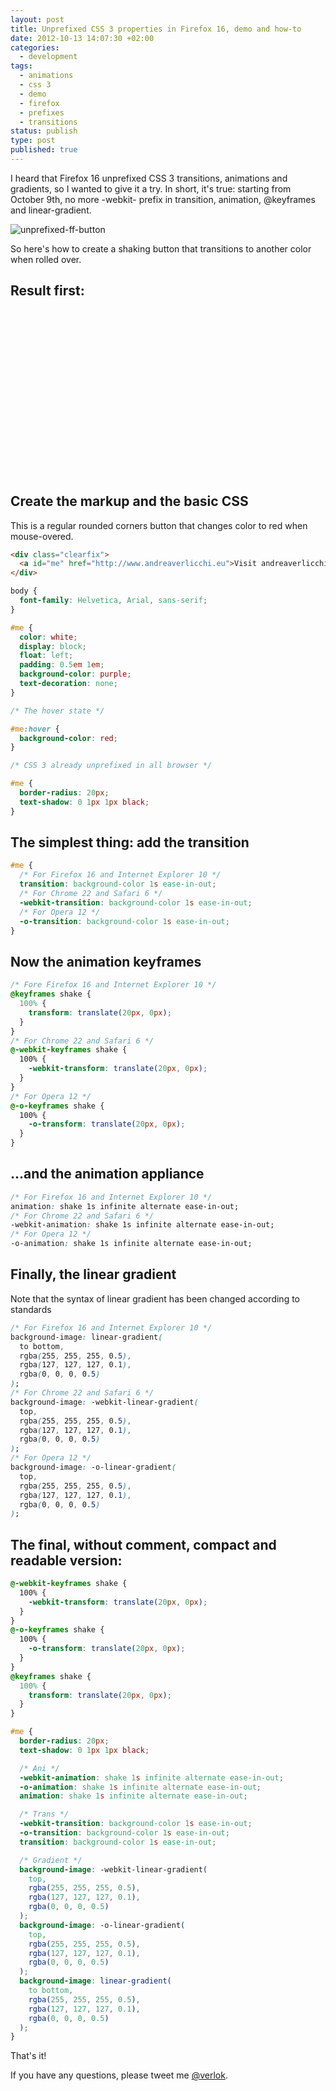 ```yaml
---
layout: post
title: Unprefixed CSS 3 properties in Firefox 16, demo and how-to
date: 2012-10-13 14:07:30 +02:00
categories:
  - development
tags:
  - animations
  - css 3
  - demo
  - firefox
  - prefixes
  - transitions
status: publish
type: post
published: true
---
```


I heard that Firefox 16 unprefixed CSS 3 transitions, animations and gradients, so I wanted to give it a try. In short, it's true: starting from October 9th, no more -webkit- prefix in transition, animation, @keyframes and linear-gradient.

![](/assets/post-images/unprefixed-ff-button1.jpg "unprefixed-ff-button")

So here's how to create a shaking button that transitions to another color when rolled over.

## Result first:

<iframe class="lazy" height='265' scrolling='no' title='Animated and transitioned gradient rounded button' data-src='https://codepen.io/verlok/embed/dWgePa/?height=265&amp;theme-id=0&amp;default-tab=css,result&amp;embed-version=2' frameborder='no' allowtransparency='true' allowfullscreen='true' style='width: 100%;'>See the Pen <a href='https://codepen.io/verlok/pen/dWgePa/'>Animated and transitioned gradient rounded button</a> by Andrea Verlicchi (<a href='https://codepen.io/verlok'>@verlok</a>) on <a href='https://codepen.io'>CodePen</a>.
</iframe>

## Create the markup and the basic CSS

This is a regular rounded corners button that changes color to red when mouse-overed.

```html
<div class="clearfix">
  <a id="me" href="http://www.andreaverlicchi.eu">Visit andreaverlicchi.eu</a>
</div>
```

```css
body {
  font-family: Helvetica, Arial, sans-serif;
}

#me {
  color: white;
  display: block;
  float: left;
  padding: 0.5em 1em;
  background-color: purple;
  text-decoration: none;
}

/* The hover state */

#me:hover {
  background-color: red;
}

/* CSS 3 already unprefixed in all browser */

#me {
  border-radius: 20px;
  text-shadow: 0 1px 1px black;
}
```

## The simplest thing: add the transition

```css
#me {
  /* For Firefox 16 and Internet Explorer 10 */
  transition: background-color 1s ease-in-out;
  /* For Chrome 22 and Safari 6 */
  -webkit-transition: background-color 1s ease-in-out;
  /* For Opera 12 */
  -o-transition: background-color 1s ease-in-out;
}
```

## Now the animation keyframes

```css
/* Fore Firefox 16 and Internet Explorer 10 */
@keyframes shake {
  100% {
    transform: translate(20px, 0px);
  }
}
/* For Chrome 22 and Safari 6 */
@-webkit-keyframes shake {
  100% {
    -webkit-transform: translate(20px, 0px);
  }
}
/* For Opera 12 */
@-o-keyframes shake {
  100% {
    -o-transform: translate(20px, 0px);
  }
}
```

## ...and the animation appliance

```css
/* For Firefox 16 and Internet Explorer 10 */
animation: shake 1s infinite alternate ease-in-out;
/* For Chrome 22 and Safari 6 */
-webkit-animation: shake 1s infinite alternate ease-in-out;
/* For Opera 12 */
-o-animation: shake 1s infinite alternate ease-in-out;
```

## Finally, the linear gradient

Note that the syntax of linear gradient has been changed according to standards

```css
/* For Firefox 16 and Internet Explorer 10 */
background-image: linear-gradient(
  to bottom,
  rgba(255, 255, 255, 0.5),
  rgba(127, 127, 127, 0.1),
  rgba(0, 0, 0, 0.5)
);
/* For Chrome 22 and Safari 6 */
background-image: -webkit-linear-gradient(
  top,
  rgba(255, 255, 255, 0.5),
  rgba(127, 127, 127, 0.1),
  rgba(0, 0, 0, 0.5)
);
/* For Opera 12 */
background-image: -o-linear-gradient(
  top,
  rgba(255, 255, 255, 0.5),
  rgba(127, 127, 127, 0.1),
  rgba(0, 0, 0, 0.5)
);
```

## The final, without comment, compact and readable version:

```css
@-webkit-keyframes shake {
  100% {
    -webkit-transform: translate(20px, 0px);
  }
}
@-o-keyframes shake {
  100% {
    -o-transform: translate(20px, 0px);
  }
}
@keyframes shake {
  100% {
    transform: translate(20px, 0px);
  }
}

#me {
  border-radius: 20px;
  text-shadow: 0 1px 1px black;

  /* Ani */
  -webkit-animation: shake 1s infinite alternate ease-in-out;
  -o-animation: shake 1s infinite alternate ease-in-out;
  animation: shake 1s infinite alternate ease-in-out;

  /* Trans */
  -webkit-transition: background-color 1s ease-in-out;
  -o-transition: background-color 1s ease-in-out;
  transition: background-color 1s ease-in-out;

  /* Gradient */
  background-image: -webkit-linear-gradient(
    top,
    rgba(255, 255, 255, 0.5),
    rgba(127, 127, 127, 0.1),
    rgba(0, 0, 0, 0.5)
  );
  background-image: -o-linear-gradient(
    top,
    rgba(255, 255, 255, 0.5),
    rgba(127, 127, 127, 0.1),
    rgba(0, 0, 0, 0.5)
  );
  background-image: linear-gradient(
    to bottom,
    rgba(255, 255, 255, 0.5),
    rgba(127, 127, 127, 0.1),
    rgba(0, 0, 0, 0.5)
  );
}
```

That's it!

If you have any questions, please tweet me [@verlok](https://twitter.com/verlok).
